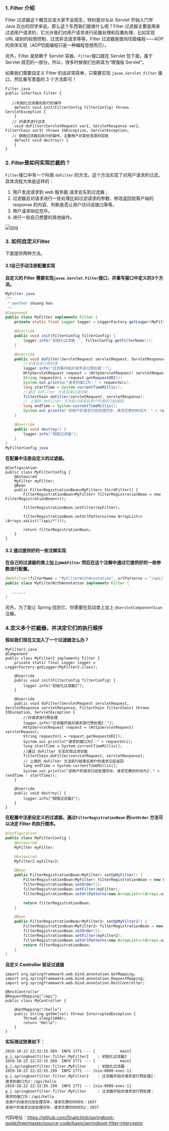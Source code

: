 ### 1. Filter 介绍

Filter 过滤器这个概念应该大家不会陌生，特别是对与从 Servlet 开始入门学 Java 后台的同学来说。那么这个东西我们能做什么呢？Filter 过滤器主要是用来过滤用户请求的，它允许我们对用户请求进行前置处理和后置处理，比如实现 URL 级别的权限控制、过滤非法请求等等。Filter 过滤器是面向切面编程——AOP 的具体实现（AOP切面编程只是一种编程思想而已）。

另外，Filter 是依赖于 Servlet 容器，`Filter`接口就在 Servlet 包下面，属于 Servlet 规范的一部分。所以，很多时候我们也称其为“增强版 Servlet”。

如果我们需要自定义 Filter 的话非常简单，只需要实现 `javax.Servlet.Filter` 接口，然后重写里面的 3 个方法即可！

```
Filter.java
public interface Filter {
  
   //初始化过滤器后执行的操作
    default void init(FilterConfig filterConfig) throws ServletException {
    }
   // 对请求进行过滤
    void doFilter(ServletRequest var1, ServletResponse var2, FilterChain var3) throws IOException, ServletException;
   // 销毁过滤器后执行的操作，主要用户对某些资源的回收
    default void destroy() {
    }
}
```

### 2. Filter是如何实现拦截的？

`Filter`接口中有一个叫做 `doFilter` 的方法，这个方法实现了对用户请求的过滤。具体流程大体是这样的：

1. 用户发送请求到 web 服务器,请求会先到过滤器；
2. 过滤器会对请求进行一些处理比如过滤请求的参数、修改返回给客户端的 response 的内容、判断是否让用户访问该接口等等。
3. 用户请求响应完毕。
4. 进行一些自己想要的其他操作。

[![img](https://camo.githubusercontent.com/c2a4df886695d5efc1a1b2ce1d891f01c2984189b57258826a8b50a0d900d79e/68747470733a2f2f6d792d626c6f672d746f2d7573652e6f73732d636e2d6265696a696e672e616c6979756e63732e636f6d2f323031392d372f66696c746572312e706e67)](https://camo.githubusercontent.com/c2a4df886695d5efc1a1b2ce1d891f01c2984189b57258826a8b50a0d900d79e/68747470733a2f2f6d792d626c6f672d746f2d7573652e6f73732d636e2d6265696a696e672e616c6979756e63732e636f6d2f323031392d372f66696c746572312e706e67)

### 3. 如何自定义Filter

下面提供两种方法。

#### 3.1自己手动注册配置实现

**自定义的 Filter 需要实现`javax.Servlet.Filter`接口，并重写接口中定义的3个方法。**

```java
MyFilter.java
/**
 * @author shuang.kou
 */
@Component
public class MyFilter implements Filter {
    private static final Logger logger = LoggerFactory.getLogger(MyFilter.class);

    @Override
    public void init(FilterConfig filterConfig) {
        logger.info("初始化过滤器：", filterConfig.getFilterName());
    }

    @Override
    public void doFilter(ServletRequest servletRequest, ServletResponse servletResponse, FilterChain filterChain) throws IOException, ServletException {
        //对请求进行预处理
        logger.info("过滤器开始对请求进行预处理：");
        HttpServletRequest request = (HttpServletRequest) servletRequest;
        String requestUri = request.getRequestURI();
        System.out.println("请求的接口为：" + requestUri);
        long startTime = System.currentTimeMillis();
        //通过 doFilter 方法实现过滤功能
        filterChain.doFilter(servletRequest, servletResponse);
        // 上面的 doFilter 方法执行结束后用户的请求已经返回
        long endTime = System.currentTimeMillis();
        System.out.println("该用户的请求已经处理完毕，请求花费的时间为：" + (endTime - startTime));
    }

    @Override
    public void destroy() {
        logger.info("销毁过滤器");
    }
}
MyFilterConfig.java
```

**在配置中注册自定义的过滤器。**

```
@Configuration
public class MyFilterConfig {
    @Autowired
    MyFilter myFilter;
    @Bean
    public FilterRegistrationBean<MyFilter> thirdFilter() {
        FilterRegistrationBean<MyFilter> filterRegistrationBean = new FilterRegistrationBean<>();

        filterRegistrationBean.setFilter(myFilter);

        filterRegistrationBean.setUrlPatterns(new ArrayList<>(Arrays.asList("/api/*")));

        return filterRegistrationBean;
    }
}
```

#### 3.2 通过提供好的一些注解实现

**在自己的过滤器的类上加上`@WebFilter` 然后在这个注解中通过它提供好的一些参数进行配置。**

```java
@WebFilter(filterName = "MyFilterWithAnnotation", urlPatterns = "/api/*")
public class MyFilterWithAnnotation implements Filter {

   ......
}
```

另外，为了能让 Spring 找到它，你需要在启动类上加上 `@ServletComponentScan` 注解。

### 4.定义多个拦截器，并决定它们的执行顺序

**假如我们现在又加入了一个过滤器怎么办？**

```
MyFilter2.java
@Component
public class MyFilter2 implements Filter {
    private static final Logger logger = LoggerFactory.getLogger(MyFilter2.class);

    @Override
    public void init(FilterConfig filterConfig) {
        logger.info("初始化过滤器2");
    }

    @Override
    public void doFilter(ServletRequest servletRequest, ServletResponse servletResponse, FilterChain filterChain) throws IOException, ServletException {
        //对请求进行预处理
        logger.info("过滤器开始对请求进行预处理2：");
        HttpServletRequest request = (HttpServletRequest) servletRequest;
        String requestUri = request.getRequestURI();
        System.out.println("请求的接口为2：" + requestUri);
        long startTime = System.currentTimeMillis();
        //通过 doFilter 方法实现过滤功能
        filterChain.doFilter(servletRequest, servletResponse);
        // 上面的 doFilter 方法执行结束后用户的请求已经返回
        long endTime = System.currentTimeMillis();
        System.out.println("该用户的请求已经处理完毕，请求花费的时间为2：" + (endTime - startTime));
    }

    @Override
    public void destroy() {
        logger.info("销毁过滤器2");
    }
}
```

**在配置中注册自定义的过滤器，通过`FilterRegistrationBean` 的`setOrder` 方法可以决定 Filter 的执行顺序。**

```java
@Configuration
public class MyFilterConfig {
    @Autowired
    MyFilter myFilter;

    @Autowired
    MyFilter2 myFilter2;

    @Bean
    public FilterRegistrationBean<MyFilter> setUpMyFilter() {
        FilterRegistrationBean<MyFilter> filterRegistrationBean = new FilterRegistrationBean<>();
        filterRegistrationBean.setOrder(2);
        filterRegistrationBean.setFilter(myFilter);
        filterRegistrationBean.setUrlPatterns(new ArrayList<>(Arrays.asList("/api/*")));

        return filterRegistrationBean;
    }

    @Bean
    public FilterRegistrationBean<MyFilter2> setUpMyFilter2() {
        FilterRegistrationBean<MyFilter2> filterRegistrationBean = new FilterRegistrationBean<>();
        filterRegistrationBean.setOrder(1);
        filterRegistrationBean.setFilter(myFilter2);
        filterRegistrationBean.setUrlPatterns(new ArrayList<>(Arrays.asList("/api/*")));
        return filterRegistrationBean;
    }
}
```

**自定义 Controller 验证过滤器**

```
import org.springframework.web.bind.annotation.GetMapping;
import org.springframework.web.bind.annotation.RequestMapping;
import org.springframework.web.bind.annotation.RestController;

@RestController
@RequestMapping("/api")
public class MyController {

    @GetMapping("/hello")
    public String getHello() throws InterruptedException {
        Thread.sleep(1000);
        return "Hello";
    }
}
```

**实际测试效果如下：**

```
2019-10-22 22:32:15.569  INFO 1771 --- [           main] g.j.springbootfilter.filter.MyFilter2    : 初始化过滤器2
2019-10-22 22:32:15.569  INFO 1771 --- [           main] g.j.springbootfilter.filter.MyFilter     : 初始化过滤器
2019-10-22 22:32:55.199  INFO 1771 --- [nio-8080-exec-1] g.j.springbootfilter.filter.MyFilter2    : 过滤器开始对请求进行预处理2：
请求的接口为2：/api/hello
2019-10-22 22:32:55.199  INFO 1771 --- [nio-8080-exec-1] g.j.springbootfilter.filter.MyFilter     : 过滤器开始对请求进行预处理：
请求的接口为：/api/hello
该用户的请求已经处理完毕，请求花费的时间为：1037
该用户的请求已经处理完毕，请求花费的时间为2：1037
```

代码地址：https://github.com/Snailclimb/springboot-guide/tree/master/source-code/basis/springboot-filter-interceptor